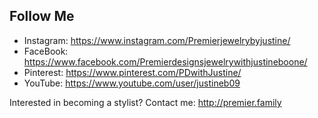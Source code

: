 ## Follow Me

- Instagram: https://www.instagram.com/Premierjewelrybyjustine/
- FaceBook: https://www.facebook.com/Premierdesignsjewelrywithjustineboone/
- Pinterest: https://www.pinterest.com/PDwithJustine/
- YouTube: https://www.youtube.com/user/justineb09

Interested in becoming a stylist? Contact me: http://premier.family
